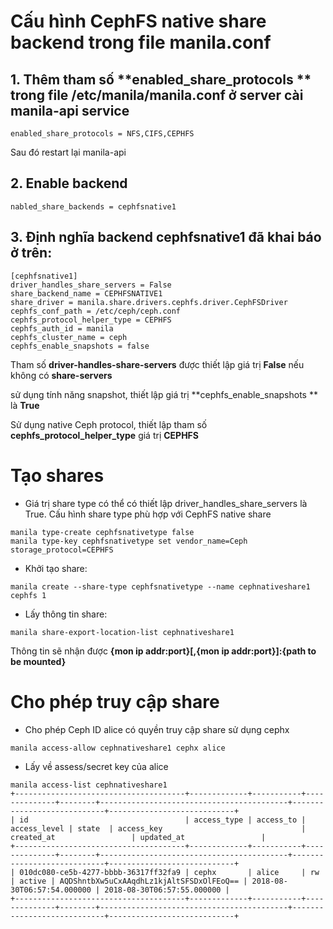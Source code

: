# Cấu hình CephFS native share backend trong file manila.conf

## 1. Thêm tham số **enabled_share_protocols ** trong file /etc/manila/manila.conf ở server cài manila-api service
```
enabled_share_protocols = NFS,CIFS,CEPHFS
```
Sau đó restart lại manila-api

## 2. Enable backend 

```
nabled_share_backends = cephfsnative1
```

## 3. Định nghĩa backend **cephfsnative1** đã khai báo ở trên:
```
[cephfsnative1]
driver_handles_share_servers = False
share_backend_name = CEPHFSNATIVE1
share_driver = manila.share.drivers.cephfs.driver.CephFSDriver
cephfs_conf_path = /etc/ceph/ceph.conf
cephfs_protocol_helper_type = CEPHFS
cephfs_auth_id = manila
cephfs_cluster_name = ceph
cephfs_enable_snapshots = false
```
Tham số **driver-handles-share-servers** được thiết lập giá trị **False** nếu không có **share-servers**

sử dụng tính năng snapshot, thiết lập giá trị **cephfs_enable_snapshots ** là **True**

Sử dụng native Ceph protocol, thiết lập tham số **cephfs_protocol_helper_type** giá trị **CEPHFS**

# Tạo shares
- Giá trị share type có thể có thiết lập driver_handles_share_servers là True. Cấu hình share type phù hợp với CephFS native share
```
manila type-create cephfsnativetype false
manila type-key cephfsnativetype set vendor_name=Ceph storage_protocol=CEPHFS
```
- Khởi tạo share:
```
manila create --share-type cephfsnativetype --name cephnativeshare1 cephfs 1
```
- Lấy thông tin share:
```
manila share-export-location-list cephnativeshare1
```
Thông tin sẽ nhận được **{mon ip addr:port}[,{mon ip addr:port}]:{path to be mounted}**


# Cho phép truy cập share 

- Cho phép Ceph ID alice có quyền truy cập share sử dụng cephx

```
manila access-allow cephnativeshare1 cephx alice
```

- Lấy về assess/secret key của alice

```
manila access-list cephnativeshare1
+--------------------------------------+-------------+-----------+--------------+--------+------------------------------------------+----------------------------+----------------------------+
| id                                   | access_type | access_to | access_level | state  | access_key                               | created_at                 | updated_at                 |
+--------------------------------------+-------------+-----------+--------------+--------+------------------------------------------+----------------------------+----------------------------+
| 010dc080-ce5b-4277-bbbb-36317ff32fa9 | cephx       | alice     | rw           | active | AQDShntbXw5uCxAAqdhLz1kjAltSFSDxOlFEoQ== | 2018-08-30T06:57:54.000000 | 2018-08-30T06:57:55.000000 |
+--------------------------------------+-------------+-----------+--------------+--------+------------------------------------------+----------------------------+----------------------------+
```

